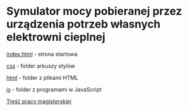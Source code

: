 # Symulator mocy pobieranej przez urządzenia potrzeb własnych elektrowni cieplnej

[index.html](https://github.com/grumatowski/symulator_mocy_pobieranej/blob/master/index.html) - strona startowa

[css](https://github.com/grumatowski/symulator_mocy_pobieranej/tree/master/css) - folder arkuszy stylów

[html](https://github.com/grumatowski/symulator_mocy_pobieranej/tree/master/html) - folder z plikami HTML

[js](https://github.com/grumatowski/symulator_mocy_pobieranej/tree/master/js) - folder z programami w JavaScript

[Treść pracy magisterskiej](https://github.com/grumatowski/symulator_mocy_pobieranej/raw/master/symulator_mocy_pobieranej.pdf)
